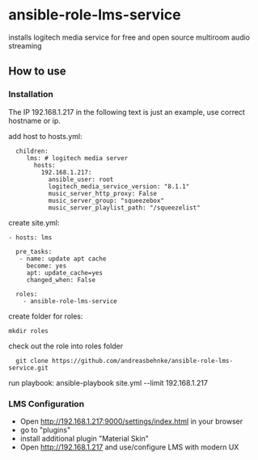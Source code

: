 # ansible-role-lms-service
installs logitech media service for free and open source multiroom audio streaming

## How to use

### Installation

The IP 192.168.1.217 in the following text is just an example, use correct hostname or ip.

add host to hosts.yml:
```all:
  children:
     lms: # logitech media server
       hosts:
         192.168.1.217:
           ansible_user: root
           logitech_media_service_version: "8.1.1"
           music_server_http_proxy: False
           music_server_group: "squeezebox"
           music_server_playlist_path: "/squeezelist"
```
           
create site.yml:
```---
- hosts: lms

  pre_tasks:
   - name: update apt cache
     become: yes
     apt: update_cache=yes
     changed_when: False

  roles:
    - ansible-role-lms-service
```
create folder for roles:
```
mkdir roles
```
check out the role into roles folder
``` 
  git clone https://github.com/andreasbehnke/ansible-role-lms-service.git
```      

run playbook:
ansible-playbook site.yml --limit 192.168.1.217

### LMS Configuration

* Open http://192.168.1.217:9000/settings/index.html in your browser
* go to "plugins"
* install additional plugin "Material Skin"
* Open http://192.168.1.217 and use/configure LMS with modern UX
